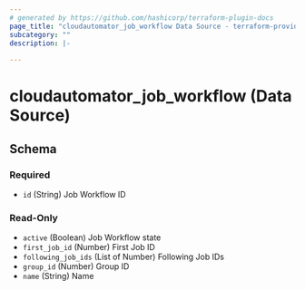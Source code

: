 ```yaml
---
# generated by https://github.com/hashicorp/terraform-plugin-docs
page_title: "cloudautomator_job_workflow Data Source - terraform-provider-cloudautomator"
subcategory: ""
description: |-
  
---
```


# cloudautomator_job_workflow (Data Source)





<!-- schema generated by tfplugindocs -->
## Schema

### Required

- `id` (String) Job Workflow ID

### Read-Only

- `active` (Boolean) Job Workflow state
- `first_job_id` (Number) First Job ID
- `following_job_ids` (List of Number) Following Job IDs
- `group_id` (Number) Group ID
- `name` (String) Name

